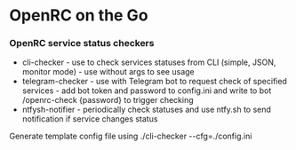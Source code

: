 #  OpenRC on the Go  
  
###  OpenRC service status checkers  
  
- cli-checker - use to check services statuses from CLI (simple, JSON, monitor mode) - use without args to see usage  
- telegram-checker - use with Telegram bot to request check of specified services - add bot token and password to config.ini and write to bot /openrc-check {password} to trigger checking  
- ntfysh-notifier - periodically check statuses and use ntfy.sh to send notification if service changes status  
  
 Generate template config file using ./cli-checker --cfg=./config.ini  
  